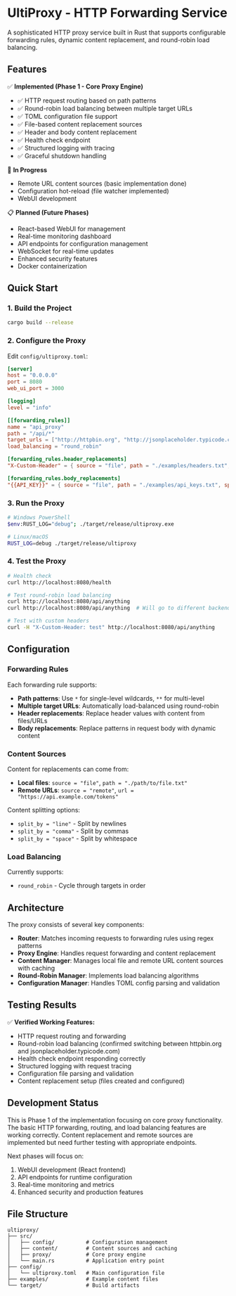 # UltiProxy - HTTP Forwarding Service

A sophisticated HTTP proxy service built in Rust that supports configurable forwarding rules, dynamic content replacement, and round-robin load balancing.

## Features

✅ **Implemented (Phase 1 - Core Proxy Engine)**
- ✅ HTTP request routing based on path patterns
- ✅ Round-robin load balancing between multiple target URLs
- ✅ TOML configuration file support
- ✅ File-based content replacement sources
- ✅ Header and body content replacement
- ✅ Health check endpoint
- ✅ Structured logging with tracing
- ✅ Graceful shutdown handling

🚧 **In Progress**
- Remote URL content sources (basic implementation done)
- Configuration hot-reload (file watcher implemented)
- WebUI development

📋 **Planned (Future Phases)**
- React-based WebUI for management
- Real-time monitoring dashboard
- API endpoints for configuration management
- WebSocket for real-time updates
- Enhanced security features
- Docker containerization

## Quick Start

### 1. Build the Project

```bash
cargo build --release
```

### 2. Configure the Proxy

Edit `config/ultiproxy.toml`:

```toml
[server]
host = "0.0.0.0"
port = 8080
web_ui_port = 3000

[logging]
level = "info"

[[forwarding_rules]]
name = "api_proxy"
path = "/api/*"
target_urls = ["http://httpbin.org", "http://jsonplaceholder.typicode.com"]
load_balancing = "round_robin"

[forwarding_rules.header_replacements]
"X-Custom-Header" = { source = "file", path = "./examples/headers.txt", split_by = "line", cache_ttl = 300 }

[forwarding_rules.body_replacements]
"{{API_KEY}}" = { source = "file", path = "./examples/api_keys.txt", split_by = "line", cache_ttl = 600 }
```

### 3. Run the Proxy

```bash
# Windows PowerShell
$env:RUST_LOG="debug"; ./target/release/ultiproxy.exe

# Linux/macOS
RUST_LOG=debug ./target/release/ultiproxy
```

### 4. Test the Proxy

```bash
# Health check
curl http://localhost:8080/health

# Test round-robin load balancing
curl http://localhost:8080/api/anything
curl http://localhost:8080/api/anything  # Will go to different backend

# Test with custom headers
curl -H "X-Custom-Header: test" http://localhost:8080/api/anything
```

## Configuration

### Forwarding Rules

Each forwarding rule supports:

- **Path patterns**: Use `*` for single-level wildcards, `**` for multi-level
- **Multiple target URLs**: Automatically load-balanced using round-robin
- **Header replacements**: Replace header values with content from files/URLs
- **Body replacements**: Replace patterns in request body with dynamic content

### Content Sources

Content for replacements can come from:

- **Local files**: `source = "file"`, `path = "./path/to/file.txt"`
- **Remote URLs**: `source = "remote"`, `url = "https://api.example.com/tokens"`

Content splitting options:
- `split_by = "line"` - Split by newlines
- `split_by = "comma"` - Split by commas  
- `split_by = "space"` - Split by whitespace

### Load Balancing

Currently supports:
- `round_robin` - Cycle through targets in order

## Architecture

The proxy consists of several key components:

- **Router**: Matches incoming requests to forwarding rules using regex patterns
- **Proxy Engine**: Handles request forwarding and content replacement
- **Content Manager**: Manages local file and remote URL content sources with caching
- **Round-Robin Manager**: Implements load balancing algorithms
- **Configuration Manager**: Handles TOML config parsing and validation

## Testing Results

✅ **Verified Working Features:**
- HTTP request routing and forwarding
- Round-robin load balancing (confirmed switching between httpbin.org and jsonplaceholder.typicode.com)
- Health check endpoint responding correctly
- Structured logging with request tracing
- Configuration file parsing and validation
- Content replacement setup (files created and configured)

## Development Status

This is Phase 1 of the implementation focusing on core proxy functionality. The basic HTTP forwarding, routing, and load balancing features are working correctly. Content replacement and remote sources are implemented but need further testing with appropriate endpoints.

Next phases will focus on:
1. WebUI development (React frontend)
2. API endpoints for runtime configuration
3. Real-time monitoring and metrics
4. Enhanced security and production features

## File Structure

```
ultiproxy/
├── src/
│   ├── config/          # Configuration management
│   ├── content/         # Content sources and caching
│   ├── proxy/           # Core proxy engine
│   └── main.rs          # Application entry point
├── config/
│   └── ultiproxy.toml   # Main configuration file
├── examples/            # Example content files
└── target/              # Build artifacts